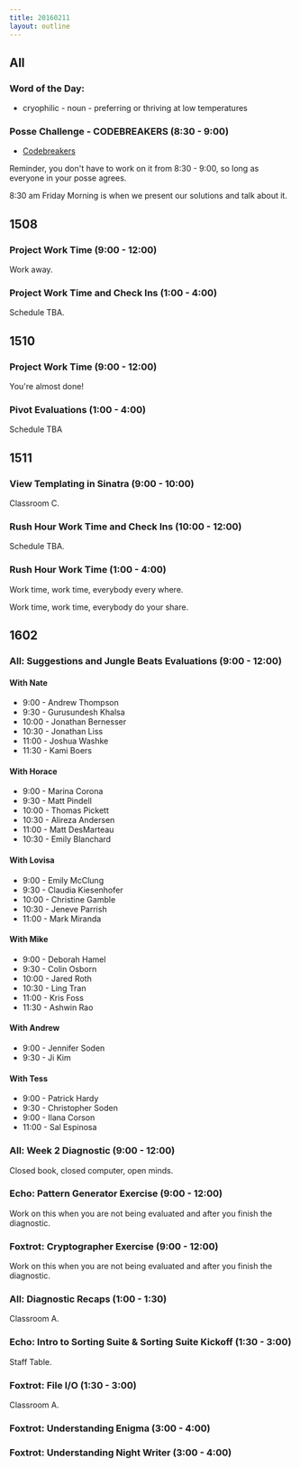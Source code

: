 ```yaml
---
title: 20160211
layout: outline
---
```


## All

### Word of the Day:

* cryophilic - noun - preferring or thriving at low temperatures

### Posse Challenge - CODEBREAKERS (8:30 - 9:00)

* [Codebreakers](https://gist.github.com/mikedao/b855ac8a2ca21a00662f)

Reminder, you don't have to work on it from 8:30 - 9:00, so long as everyone
in your posse agrees.

8:30 am Friday Morning is when we present our solutions and talk about it.


## 1508

### Project Work Time (9:00 - 12:00)

Work away.

### Project Work Time and Check Ins (1:00 - 4:00)

Schedule TBA.


## 1510

### Project Work Time (9:00 - 12:00)

You're almost done!

### Pivot Evaluations (1:00 - 4:00)

Schedule TBA


## 1511

### View Templating in Sinatra (9:00 - 10:00)

Classroom C.

### Rush Hour Work Time and Check Ins (10:00 - 12:00)

Schedule TBA.

### Rush Hour Work Time (1:00 - 4:00)

Work time, work time, everybody every where.

Work time, work time, everybody do your share.


## 1602

### All: Suggestions and Jungle Beats Evaluations (9:00 - 12:00)

#### With Nate
* 9:00 - Andrew Thompson
* 9:30 - Gurusundesh Khalsa
* 10:00 - Jonathan Bernesser
* 10:30 - Jonathan Liss
* 11:00 - Joshua Washke
* 11:30 - Kami Boers

#### With Horace
* 9:00 - Marina Corona
* 9:30 - Matt Pindell
* 10:00 - Thomas Pickett
* 10:30 - Alireza Andersen
* 11:00 - Matt DesMarteau
* 10:30 - Emily Blanchard

#### With Lovisa
* 9:00 - Emily McClung
* 9:30 - Claudia Kiesenhofer
* 10:00 - Christine Gamble
* 10:30 - Jeneve Parrish
* 11:00 - Mark Miranda

#### With Mike
* 9:00 - Deborah Hamel
* 9:30 - Colin Osborn
* 10:00 - Jared Roth
* 10:30 - Ling Tran
* 11:00 - Kris Foss
* 11:30 - Ashwin Rao

#### With Andrew
* 9:00 - Jennifer Soden
* 9:30 - Ji Kim

#### With Tess
* 9:00 - Patrick Hardy
* 9:30 - Christopher Soden
* 9:00 - Ilana Corson
* 11:00 - Sal Espinosa

### All: Week 2 Diagnostic (9:00 - 12:00)

Closed book, closed computer, open minds.

### Echo: Pattern Generator Exercise (9:00 - 12:00)

Work on this when you are not being evaluated and after you finish the diagnostic.

### Foxtrot: Cryptographer Exercise (9:00 - 12:00)

Work on this when you are not being evaluated and after you finish the diagnostic.

### All: Diagnostic Recaps (1:00 - 1:30)

Classroom A.

### Echo: Intro to Sorting Suite & Sorting Suite Kickoff (1:30 - 3:00)

Staff Table.

### Foxtrot: File I/O (1:30 - 3:00)

Classroom A.

### Foxtrot: Understanding Enigma (3:00 - 4:00)

### Foxtrot: Understanding Night Writer (3:00 - 4:00)


